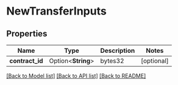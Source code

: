 # NewTransferInputs

## Properties

Name | Type | Description | Notes
------------ | ------------- | ------------- | -------------
**contract_id** | Option<**String**> | bytes32 | [optional]

[[Back to Model list]](../README.md#documentation-for-models) [[Back to API list]](../README.md#documentation-for-api-endpoints) [[Back to README]](../README.md)


